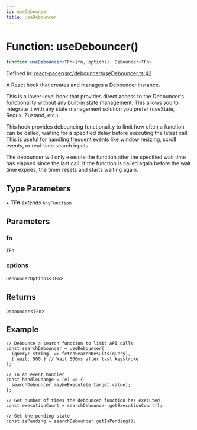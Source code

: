 ```yaml
---
id: useDebouncer
title: useDebouncer
---
```


<!-- DO NOT EDIT: this page is autogenerated from the type comments -->

# Function: useDebouncer()

```ts
function useDebouncer<TFn>(fn, options): Debouncer<TFn>
```

Defined in: [react-pacer/src/debouncer/useDebouncer.ts:42](https://github.com/TanStack/pacer/blob/main/packages/react-pacer/src/debouncer/useDebouncer.ts#L42)

A React hook that creates and manages a Debouncer instance.

This is a lower-level hook that provides direct access to the Debouncer's functionality without
any built-in state management. This allows you to integrate it with any state management solution
you prefer (useState, Redux, Zustand, etc.).

This hook provides debouncing functionality to limit how often a function can be called,
waiting for a specified delay before executing the latest call. This is useful for handling
frequent events like window resizing, scroll events, or real-time search inputs.

The debouncer will only execute the function after the specified wait time has elapsed
since the last call. If the function is called again before the wait time expires, the
timer resets and starts waiting again.

## Type Parameters

• **TFn** *extends* `AnyFunction`

## Parameters

### fn

`TFn`

### options

`DebouncerOptions`\<`TFn`\>

## Returns

`Debouncer`\<`TFn`\>

## Example

```tsx
// Debounce a search function to limit API calls
const searchDebouncer = useDebouncer(
  (query: string) => fetchSearchResults(query),
  { wait: 500 } // Wait 500ms after last keystroke
);

// In an event handler
const handleChange = (e) => {
  searchDebouncer.maybeExecute(e.target.value);
};

// Get number of times the debounced function has executed
const executionCount = searchDebouncer.getExecutionCount();

// Get the pending state
const isPending = searchDebouncer.getIsPending();
```
